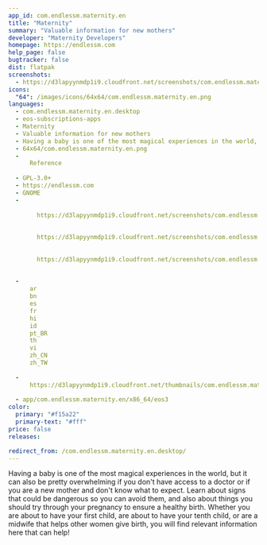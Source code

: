```yaml
---
app_id: com.endlessm.maternity.en
title: "Maternity"
summary: "Valuable information for new mothers"
developer: "Maternity Developers"
homepage: https://endlessm.com
help_page: false
bugtracker: false
dist: flatpak
screenshots:
  - https://d3lapyynmdp1i9.cloudfront.net/screenshots/com.endlessm.maternity.en/C/com.endlessm.maternity.en-screenshot1.jpg
icons:
  "64": /images/icons/64x64/com.endlessm.maternity.en.png
languages:
  - com.endlessm.maternity.en.desktop
  - eos-subscriptions-apps
  - Maternity
  - Valuable information for new mothers
  - Having a baby is one of the most magical experiences in the world, but it can also be pretty overwhelming if you don't have access to a doctor or if you are a new mother and don't know what to expect. Learn about signs that could be dangerous so you can avoid them, and also about things you should try through your pregnancy to ensure a healthy birth. Whether you are about to have your first child, are about to have your tenth child, or are a midwife that helps other women give birth, you will find relevant information here that can help!
  - 64x64/com.endlessm.maternity.en.png
  - 
      Reference
    
  - GPL-3.0+
  - https://endlessm.com
  - GNOME
  - 
      
        https://d3lapyynmdp1i9.cloudfront.net/screenshots/com.endlessm.maternity.en/C/com.endlessm.maternity.en-screenshot1.jpg
      
      
        https://d3lapyynmdp1i9.cloudfront.net/screenshots/com.endlessm.maternity.en/C/com.endlessm.maternity.en-screenshot2.jpg
      
      
        https://d3lapyynmdp1i9.cloudfront.net/screenshots/com.endlessm.maternity.en/C/com.endlessm.maternity.en-screenshot3.jpg
      
    
  - 
      ar
      bn
      es
      fr
      hi
      id
      pt_BR
      th
      vi
      zh_CN
      zh_TW
    
  - 
      https://d3lapyynmdp1i9.cloudfront.net/thumbnails/com.endlessm.maternity.en/com.endlessm.maternity.en-thumb.jpg
    
  - app/com.endlessm.maternity.en/x86_64/eos3
color:
  primary: "#f15a22"
  primary-text: "#fff"
price: false
releases:

redirect_from: /com.endlessm.maternity.en.desktop/
---
```


<p>Having a baby is one of the most magical experiences in the world, but it can also be pretty overwhelming if you don't have access to a doctor or if you are a new mother and don't know what to expect. Learn about signs that could be dangerous so you can avoid them, and also about things you should try through your pregnancy to ensure a healthy birth. Whether you are about to have your first child, are about to have your tenth child, or are a midwife that helps other women give birth, you will find relevant information here that can help!</p>